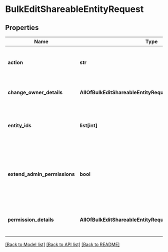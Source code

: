 # BulkEditShareableEntityRequest

## Properties
Name | Type | Description | Notes
------------ | ------------- | ------------- | -------------
**action** | **str** | Allowed action for bulk edit shareable entity | 
**change_owner_details** | **AllOfBulkEditShareableEntityRequestChangeOwnerDetails** | The details of change owner action. | [optional] 
**entity_ids** | **list[int]** | The id list of shareable entities to be changed. | 
**extend_admin_permissions** | **bool** | Whether the actions are executed by users with Administer Jira global permission. | [optional] 
**permission_details** | **AllOfBulkEditShareableEntityRequestPermissionDetails** | The permission details to be changed. | [optional] 

[[Back to Model list]](../README.md#documentation-for-models) [[Back to API list]](../README.md#documentation-for-api-endpoints) [[Back to README]](../README.md)

